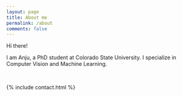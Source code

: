 ```yaml
---
layout: page
title: About me
permalink: /about
comments: false
---
```


<div class="row justify-content-between">
<div class="col-md-8 pr-5">

<p>Hi there!</p>

<p>I am Anju, a PhD student at Colorado State University. I specialize in Computer Vision and Machine Learning.</p>


<br />

{% include contact.html %}

</div>


</div>
